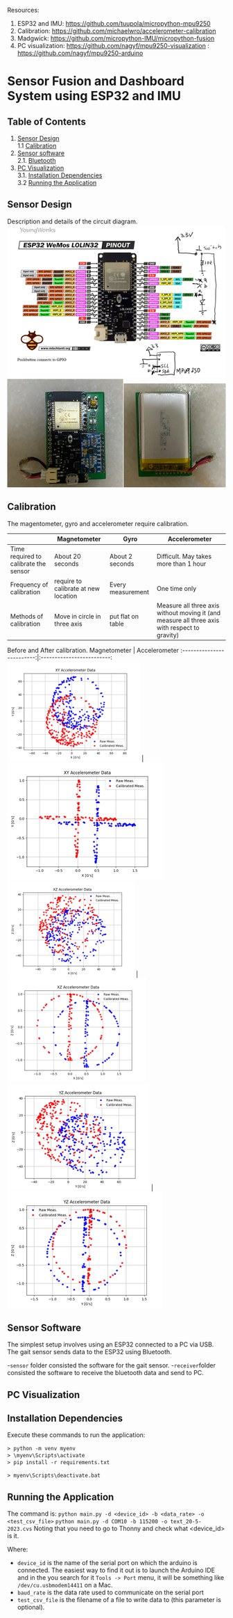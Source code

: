 Resources:
1. ESP32 and IMU: https://github.com/tuupola/micropython-mpu9250 
2. Calibration: https://github.com/michaelwro/accelerometer-calibration
3. Madgwick: https://github.com/micropython-IMU/micropython-fusion
4. PC visualization: https://github.com/nagyf/mpu9250-visualization 
                   : https://github.com/nagyf/mpu9250-arduino 

# Sensor Fusion and Dashboard System using ESP32 and IMU

## Table of Contents
1. [Sensor Design](#sensor-design)  
        1.1 [Calibration](#calibration) 
2. [Sensor software](#sensor-software)  
        2.1. [Bluetooth](#bluetooth)
3. [PC Visualization](#pc-visualization)        
        3.1. [Installation Dependencies](#installation-dependencies)    
        3.2 [Running the Application](#running-the-application)

## Sensor Design
Description and details of the circuit diagram.
![](./image/1_0_circuit.png)
![](./image/1_1_sensor.png)

## Calibration
The magentometer, gyro and accelerometer require calibration.

|          | Magnetometer | Gyro | Accelerometer |
| -------- | -------- | -------- | -------- |
| Time required to calibrate the sensor   | About 20 seconds   | About 2 seconds   | Difficult. May takes more than 1 hour   |
| Frequency of calibration   | require to calibrate at new location   | Every measurement   | One time only  |
| Methods of calibration   | Move in circle in three axis | put flat on table  | Measure all three axis without moving it (and measure all three axis with respect to gravity)  |

Before and After calibration.
Magnetometer           |  Accelerometer
:-------------------------:|:-------------------------:
![](./image/1_2_Mag_X_Y.png)  |  ![](./image/1_3_Accel_X_Y.png)
![](./image/1_2_Mag_X_Z.png)  |  ![](./image/1_3_Accel_X_Z.png)
![](./image/1_2_Mag_Y_Z.png)  |  ![](./image/1_3_Accel_Y_Z.png)

## Sensor Software
The simplest setup involves using an ESP32 connected to a PC via USB. The gait sensor sends data to the ESP32 using Bluetooth.

-`sensor` folder consisted the software for the gait sensor.
-`receiver`folder consisted the software to receive the bluetooth data and send to PC.

## PC Visualization
## Installation Dependencies

Execute these commands to run the application:
```
> python -m venv myenv
> \myenv\Scripts\activate
> pip install -r requirements.txt
```

```
> myenv\Scripts\deactivate.bat
```
## Running the Application

The command is: `python main.py -d <device_id> -b <data_rate> -o <test_csv_file>`
                `python main.py -d COM10 -b 115200 -o text_20-5-2023.cvs`
        Noting that you need to go to Thonny and check what <device_id> is it.
               

Where: 

- `device_id` is the name of the serial port on which the arduino is connected. The easiest way to find it out is to launch the Arduino IDE and in the you search for it `Tools -> Port` menu, it will be something like `/dev/cu.usbmodem14411` on a Mac.
- `baud_rate` is the data rate used to communicate on the serial port
- `test_csv_file` is the filename of a file to write data to (this parameter is optional).

